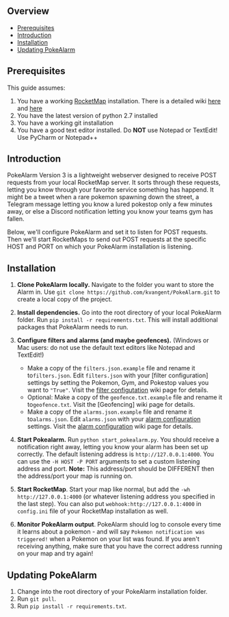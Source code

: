 ## Overview
* [Prerequisites](#prerequisites)
* [Introduction](#introduction)
* [Installation](#installation)
* [Updating PokeAlarm](#updating-pokealarm)

## Prerequisites
This guide assumes:

1. You have a working [RocketMap](https://github.com/RocketMap/RocketMap) installation. There is a detailed wiki [here](https://github.com/RocketMap/RocketMap/wiki) and [here](https://pgm.readthedocs.io/en/develop/index.html)
2. You have the latest version of python 2.7 installed
3. You have a working git installation
4. You have a good text editor installed.  Do **NOT** use Notepad or TextEdit! Use PyCharm or Notepad++

## Introduction
PokeAlarm Version 3 is a lightweight webserver designed to receive POST requests from your local RocketMap server. It sorts through these requests, letting you know through your favorite service something has happend. It might be a tweet when a rare pokemon spawning down the street, a Telegram message letting you know a lured pokestop only a few minutes away, or else a Discord notification letting you know your teams gym has fallen.

Below, we'll configure PokeAlarm and set it to listen for POST requests.  Then we'll start RocketMaps to send out POST requests at the specific HOST and PORT on which your PokeAlarm installation is listening.

## Installation

1. **Clone PokeAlarm locally.** Navigate to the folder you want to store the Alarm in. Use `git clone https://github.com/kvangent/PokeAlarm.git` to create a local copy of the project.

2. **Install dependencies.** Go into the root directory of your local PokeAlarm folder. Run `pip install -r requirements.txt`.  This will install additional packages that PokeAlarm needs to run.

3. **Configure filters and alarms (and maybe geofences).** (Windows or Mac users: do not use the default text editors like Notepad and TextEdit!)
    * Make a copy of the `filters.json.example` file and rename it to`filters.json`. Edit `filters.json` with your [filter configuration] settings by setting the Pokemon, Gym, and Pokestop values you want to `"True"`. Visit the [filter configutation](https://github.com/kvangent/PokeAlarm/wiki/Filters) wiki page for details.
    * Optional: Make a copy of the `geofence.txt.example` file and rename it to`geofence.txt`. Visit the [Geofencing] wiki page for details.
    * Make a copy of the `alarms.json.example` file and rename it to`alarms.json`. Edit `alarms.json` with your [alarm configuration](https://github.com/kvangent/PokeAlarm/wiki/Alarms) settings. Visit the [alarm configuration](https://github.com/kvangent/PokeAlarm/wiki/Alarms) wiki page for details.

4. **Start Pokealarm.** Run `python start_pokealarm.py`. You should receive a notification right away, letting you know your alarm has been set up correctly. The default listening address is `http://127.0.0.1:4000`. You can use the `-H HOST -P PORT` arguments to set a custom listening address and port. 
**Note:** This address/port should be DIFFERENT then the address/port your map is running on.

5. **Start RocketMap**. Start your map like normal, but add the `-wh http://127.0.0.1:4000` (or whatever listening address you specified in the last step). You can also put `webhook:http://127.0.0.1:4000` in `config.ini` file of your RocketMap installation as well.

6. **Monitor PokeAlarm output**.  PokeAlarm should log to console every time it learns about a pokemon - and will say `Pokemon notification was triggered!` when a Pokemon on your list was found. If you aren't receiving anything, make sure that you have the correct address running on your map and try again!

## Updating PokeAlarm

1. Change into the root directory of your PokeAlarm installation folder.
2. Run `git pull`.
3. Run `pip install -r requirements.txt`.
